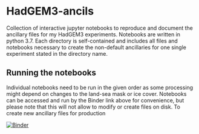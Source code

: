 # HadGEM3-ancils

Collection of interactive jupyter notebooks to reproduce and document the ancillary files for my HadGEM3 experiments. Notebooks are written in python 3.7.
Each directory is self-contained and includes all files and notebooks necessary to create the non-default ancillaries for one single experiment stated in the directory name. 

## Running the notebooks
Individual notebooks need to be run in the given order as some processing might depend on changes to the land-sea mask or ice cover. Notebooks can be accessed and run by the Binder link above for convenience, but please note that this will not allow to modify or create files on disk. To create new ancillary files for production 

[![Binder](https://mybinder.org/badge_logo.svg)](https://mybinder.org/v2/gh/sebsteinig/HadGEM3-ancils/HEAD)
